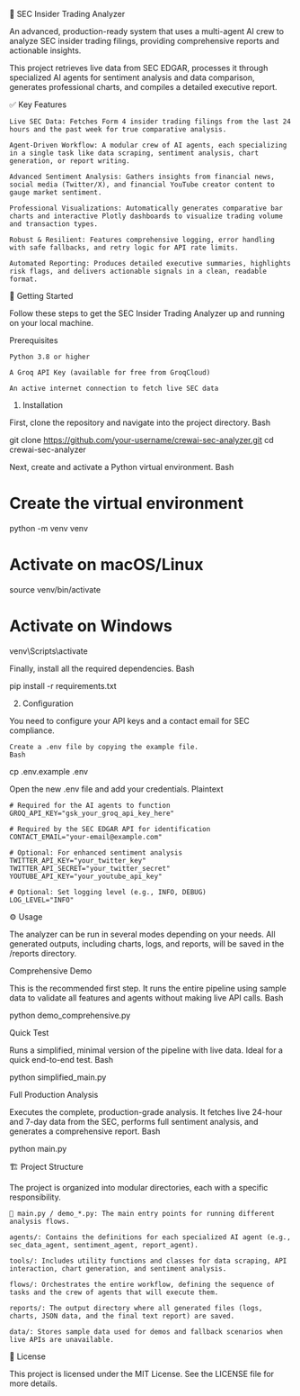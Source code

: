 🏢 SEC Insider Trading Analyzer

An advanced, production-ready system that uses a multi-agent AI crew to analyze SEC insider trading filings, providing comprehensive reports and actionable insights.

This project retrieves live data from SEC EDGAR, processes it through specialized AI agents for sentiment analysis and data comparison, generates professional charts, and compiles a detailed executive report.

✅ Key Features

    Live SEC Data: Fetches Form 4 insider trading filings from the last 24 hours and the past week for true comparative analysis.

    Agent-Driven Workflow: A modular crew of AI agents, each specializing in a single task like data scraping, sentiment analysis, chart generation, or report writing.

    Advanced Sentiment Analysis: Gathers insights from financial news, social media (Twitter/X), and financial YouTube creator content to gauge market sentiment.

    Professional Visualizations: Automatically generates comparative bar charts and interactive Plotly dashboards to visualize trading volume and transaction types.

    Robust & Resilient: Features comprehensive logging, error handling with safe fallbacks, and retry logic for API rate limits.

    Automated Reporting: Produces detailed executive summaries, highlights risk flags, and delivers actionable signals in a clean, readable format.

🚀 Getting Started

Follow these steps to get the SEC Insider Trading Analyzer up and running on your local machine.

Prerequisites

    Python 3.8 or higher

    A Groq API Key (available for free from GroqCloud)

    An active internet connection to fetch live SEC data

1. Installation

First, clone the repository and navigate into the project directory.
Bash

git clone https://github.com/your-username/crewai-sec-analyzer.git
cd crewai-sec-analyzer

Next, create and activate a Python virtual environment.
Bash

# Create the virtual environment
python -m venv venv

# Activate on macOS/Linux
source venv/bin/activate

# Activate on Windows
venv\Scripts\activate

Finally, install all the required dependencies.
Bash

pip install -r requirements.txt

2. Configuration

You need to configure your API keys and a contact email for SEC compliance.

    Create a .env file by copying the example file.
    Bash

cp .env.example .env

Open the new .env file and add your credentials.
Plaintext

    # Required for the AI agents to function
    GROQ_API_KEY="gsk_your_groq_api_key_here"

    # Required by the SEC EDGAR API for identification
    CONTACT_EMAIL="your-email@example.com"

    # Optional: For enhanced sentiment analysis
    TWITTER_API_KEY="your_twitter_key"
    TWITTER_API_SECRET="your_twitter_secret"
    YOUTUBE_API_KEY="your_youtube_api_key"

    # Optional: Set logging level (e.g., INFO, DEBUG)
    LOG_LEVEL="INFO"

⚙️ Usage

The analyzer can be run in several modes depending on your needs. All generated outputs, including charts, logs, and reports, will be saved in the /reports directory.

Comprehensive Demo

This is the recommended first step. It runs the entire pipeline using sample data to validate all features and agents without making live API calls.
Bash

python demo_comprehensive.py

Quick Test

Runs a simplified, minimal version of the pipeline with live data. Ideal for a quick end-to-end test.
Bash

python simplified_main.py

Full Production Analysis

Executes the complete, production-grade analysis. It fetches live 24-hour and 7-day data from the SEC, performs full sentiment analysis, and generates a comprehensive report.
Bash

python main.py

🏗️ Project Structure

The project is organized into modular directories, each with a specific responsibility.

    📄 main.py / demo_*.py: The main entry points for running different analysis flows.

    agents/: Contains the definitions for each specialized AI agent (e.g., sec_data_agent, sentiment_agent, report_agent).

    tools/: Includes utility functions and classes for data scraping, API interaction, chart generation, and sentiment analysis.

    flows/: Orchestrates the entire workflow, defining the sequence of tasks and the crew of agents that will execute them.

    reports/: The output directory where all generated files (logs, charts, JSON data, and the final text report) are saved.

    data/: Stores sample data used for demos and fallback scenarios when live APIs are unavailable.

📄 License

This project is licensed under the MIT License. See the LICENSE file for more details.
